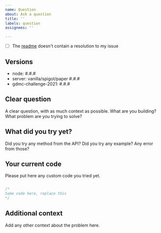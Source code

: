 ```yaml
---
name: Question
about: Ask a question
title: ''
labels: question
assignees: ''

---
```


- [ ] The [readme](https://github.com/PrismarineJS/gdmc-challenge-2021/README.md) doesn't contain a resolution to my issue


<!-- To mark the checkbox, insert `x` into it: [x] -->

## Versions

 - node: #.#.#
 - server: vanilla/spigot/paper #.#.#
 - gdmc-challenge-2021: #.#.#

## Clear question

A clear question, with as much context as possible.
What are you building? What problem are you trying to solve?

## What did you try yet?

Did you try any method from the API?
Did you try any example? Any error from those?

## Your current code

Please put here any custom code you tried yet.

```js

/*
Some code here, replace this
*/

```

## Additional context

Add any other context about the problem here.
